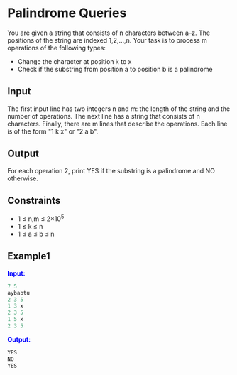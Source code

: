 # Palindrome Queries 

You are given a string that consists of n characters between a–z. The positions of the string are indexed 1,2,&hellip;,n.
Your task is to process m operations of the following types:

- Change the character at position k to x
- Check if the substring from position a to position b is a palindrome  

## Input 
The first input line has two integers n and m: the length of the string and the number of operations.
The next line has a string that consists of n characters.
Finally, there are m lines that describe the operations. Each line is of the form "1 k x" or "2 a b".

## Output
For each operation 2, print YES if the substring is a palindrome and NO otherwise.

## Constraints

- 1 &le; n,m &le; 2&times;10<sup>5</sup>
- 1 &le; k &le; n
- 1 &le; a &le; b &le; n  

## Example1
<font color="blue">**Input:**</font> 
```c++
7 5
aybabtu
2 3 5
1 3 x
2 3 5
1 5 x
2 3 5
```
<font color="blue">**Output:**</font>
```c++
YES
NO
YES
```  






